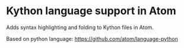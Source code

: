 # Kython language support in Atom

Adds syntax highlighting and folding to Kython files in Atom.

Based on python language: https://github.com/atom/language-python
